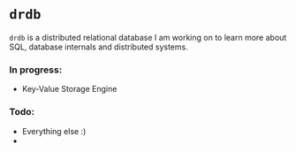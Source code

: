 # `drdb`

`drdb` is a distributed relational database I am working on to
learn more about SQL, database internals and distributed systems.

### In progress:
- Key-Value Storage Engine

### Todo:
- Everything else :)
- 